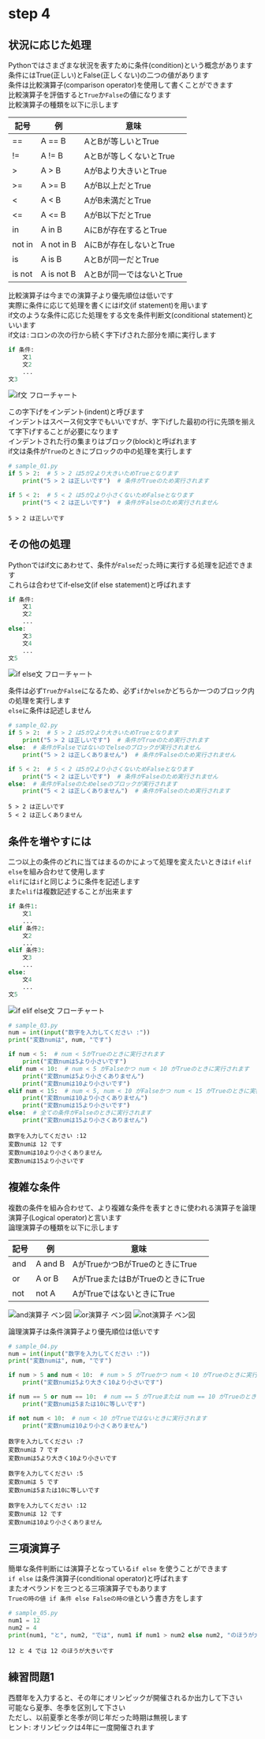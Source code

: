 # step 4

## 状況に応じた処理

Pythonではさまざまな状況を表すために条件(condition)という概念があります  
条件にはTrue(正しい)とFalse(正しくない)の二つの値があります  
条件は比較演算子(comparison operator)を使用して書くことができます  
比較演算子を評価すると`True`か`False`の値になります  
比較演算子の種類を以下に示します  

| 記号 | 例 | 意味 |
| --- | --- | --- |
| == | A == B | AとBが等しいとTrue |
| != | A != B | AとBが等しくないとTrue |
| > | A > B | AがBより大きいとTrue |
| >= | A >= B | AがB以上だとTrue |
| < | A < B | AがB未満だとTrue |
| <= | A <= B | AがB以下だとTrue |
| in | A in B | AにBが存在するとTrue |
| not in | A not in B | AにBが存在しないとTrue |
| is | A is B | AとBが同一だとTrue |
| is not | A is not B | AとBが同一ではないとTrue |

比較演算子は今までの演算子より優先順位は低いです  
実際に条件に応じて処理を書くにはif文(if statement)を用います  
if文のような条件に応じた処理をする文を条件判断文(conditional statement)といいます  
if文は`:`コロンの次の行から続く字下げされた部分を順に実行します  

```python
if 条件:
    文1
    文2
    ...
文3
```

![if文 フローチャート](images/if.png)

この字下げをインデント(indent)と呼びます  
インデントはスペース何文字でもいいですが、字下げした最初の行に先頭を揃えて字下げすることが必要になります  
インデントされた行の集まりはブロック(block)と呼ばれます  
if文は条件が`True`のときにブロックの中の処理を実行します  

```python
# sample_01.py
if 5 > 2:  # 5 > 2 は5が2より大きいためTrueとなります
    print("5 > 2 は正しいです")  # 条件がTrueのため実行されます

if 5 < 2:  # 5 < 2 は5が2より小さくないためFalseとなります
    print("5 < 2 は正しいです")  # 条件がFalseのため実行されません
```

```text
5 > 2 は正しいです
```

## その他の処理

Pythonではif文にあわせて、条件が`False`だった時に実行する処理を記述できます  
これらは合わせてif-else文(if else statement)と呼ばれます  

```python
if 条件:
    文1
    文2
    ...
else:
    文3
    文4
    ...
文5
```

![if else文 フローチャート](images/if-else.png)

条件は必ず`True`か`False`になるため、必ず`if`か`else`かどちらか一つのブロック内の処理を実行します  
`else`に条件は記述しません  

```python
# sample_02.py
if 5 > 2:  # 5 > 2 は5が2より大きいためTrueとなります
    print("5 > 2 は正しいです")  # 条件がTrueのため実行されます
else:  # 条件がFalseではないのでelseのブロックが実行されません
    print("5 > 2 は正しくありません")  # 条件がFalseのため実行されません

if 5 < 2:  # 5 < 2 は5が2より小さくないためFalseとなります
    print("5 < 2 は正しいです")  # 条件がFalseのため実行されません
else:  # 条件がFalseのためelseのブロックが実行されます
    print("5 < 2 は正しくありません")  # 条件がFalseのため実行されます
```

```text
5 > 2 は正しいです
5 < 2 は正しくありません
```

## 条件を増やすには

二つ以上の条件のどれに当てはまるのかによって処理を変えたいときは`if` `elif` `else`を組み合わせて使用します  
`elif`には`if`と同じように条件を記述します  
また`elif`は複数記述することが出来ます  

```python
if 条件1:
    文1
    ...
elif 条件2:
    文2
    ...
elif 条件3:
    文3
    ...
else:
    文4
    ...
文5
```

![if elif else文 フローチャート](images/if-elif-else.png)

```python
# sample_03.py
num = int(input("数字を入力してください :"))
print("変数numは", num, "です")

if num < 5:  # num < 5がTrueのときに実行されます
    print("変数numは5より小さいです")
elif num < 10:  # num < 5 がFalseかつ num < 10 がTrueのときに実行されます
    print("変数numは5より小さくありません")
    print("変数numは10より小さいです")
elif num < 15:  # num < 5, num < 10 がFalseかつ num < 15 がTrueのときに実行されます
    print("変数numは10より小さくありません")
    print("変数numは15より小さいです")
else:  # 全ての条件がFalseのときに実行されます
    print("変数numは15より小さくありません")
```

```text
数字を入力してください :12
変数numは 12 です
変数numは10より小さくありません
変数numは15より小さいです
```

## 複雑な条件

複数の条件を組み合わせて、より複雑な条件を表すときに使われる演算子を論理演算子(Logical operator)と言います  
論理演算子の種類を以下に示します  

| 記号 | 例 | 意味 |
| --- | --- | --- |
| and | A and B | AがTrueかつBがTrueのときにTrue |
| or | A or B | AがTrueまたはBがTrueのときにTrue |
| not | not A | AがTrueではないときにTrue |

![and演算子 ベン図](images/and.png)
![or演算子 ベン図](images/or.png)
![not演算子 ベン図](images/not.png)

論理演算子は条件演算子より優先順位は低いです  

```python
# sample_04.py
num = int(input("数字を入力してください :"))
print("変数numは", num, "です")

if num > 5 and num < 10:  # num > 5 がTrueかつ num < 10 がTrueのときに実行されます
    print("変数numは5より大きく10より小さいです")

if num == 5 or num == 10:  # num == 5 がTrueまたは num == 10 がTrueのときに実行されます
    print("変数numは5または10に等しいです")

if not num < 10:  # num < 10 がTrueではないときに実行されます
    print("変数numは10より小さくありません")
```

```text
数字を入力してください :7
変数numは 7 です
変数numは5より大きく10より小さいです
```

```text
数字を入力してください :5
変数numは 5 です
変数numは5または10に等しいです
```

```text
数字を入力してください :12
変数numは 12 です
変数numは10より小さくありません
```

## 三項演算子

簡単な条件判断には演算子となっている`if else` を使うことができます  
`if else` は条件演算子(conditional operator)と呼ばれます  
またオペランドを三つとる三項演算子でもあります  
`Trueの時の値 if 条件 else Falseの時の値`という書き方をします  

```python
# sample_05.py
num1 = 12
num2 = 4
print(num1, "と", num2, "では", num1 if num1 > num2 else num2, "のほうが大きいです")
```

```text
12 と 4 では 12 のほうが大きいです
```

## 練習問題1

西暦年を入力すると、その年にオリンピックが開催されるか出力して下さい  
可能なら夏季、冬季を区別して下さい  
ただし、以前夏季と冬季が同じ年だった時期は無視します  
ヒント: オリンピックは4年に一度開催されます  
